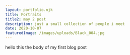 ```yaml
---
layout: portfolio.njk
title: Portraits
title2: may 2 post
description: just a small collection of people i meet
date: 2020-10-07
featuredImage: /images/uploads/Black_004.jpg
---
```


hello this the body of my first blog post
